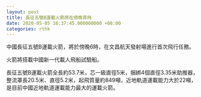 ```yaml
---
layout: post
title: 長征五號B運載火箭將在傍晚首飛
date: 2020-05-05 16:37:45.000000000 +08:00
categories: rthk
---
```


中國長征五號B運載火箭，將於傍晚6時，在文昌航天發射場進行首次飛行任務。

火箭將搭載中國新一代載人飛船試驗船。

長征五號B運載火箭全長約53.7米，芯一級直徑5米，捆綁4個直徑3.35米助推器，整流罩長20.5米、直徑5.2米，起飛質量約849噸，近地軌道運載能力大於22噸，是目前中國近地軌道運載能力最大的運載火箭。
